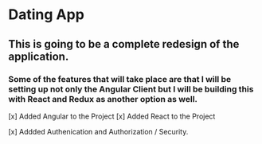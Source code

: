 # Dating App

## This is going to be a complete redesign of the application.

### Some of the features that will take place are that I will be setting up not only the Angular Client but I will be building this with React and Redux as another option as well.

[x] Added Angular to the Project
[x] Added React to the Project

[x] Addded Authenication and Authorization / Security.
